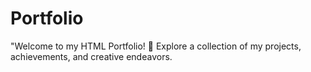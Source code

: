 # Portfolio
"Welcome to my HTML Portfolio! 🌟 Explore a collection of my projects, achievements, and creative endeavors.
